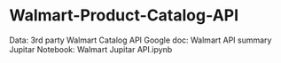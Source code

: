 # Walmart-Product-Catalog-API

Data: 3rd party Walmart Catalog API
Google doc: Walmart API summary
Jupitar Notebook: Walmart Jupitar API.ipynb
